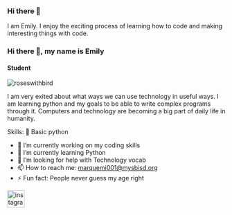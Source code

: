 ### Hi there 👋
I am Emily. I enjoy the exciting process of learning how to code and making interesting things with code. 
### Hi there 👋, my name is Emily
#### Student
![roseswithbird](https://github.com/EmilyMarquez/EmilyMarquez/assets/133246141/7a0d40ea-f4ca-4c71-a9f4-bf765882c297)


I am very exited about what ways we can use technology in useful ways. I am learning python and my goals to be able to write complex programs through it. Computers and technology are becoming a big part of daily life in humanity.

Skills: 🐍 Basic python

- 🔭 I’m currently working on my coding skills 
- 🌱 I’m currently learning Python 
- 🤔 I’m looking for help with Technology vocab 
- 📫 How to reach me: marquemi001@mysbisd.org 
- ⚡ Fun fact: People never guess my age right 


[<img src='https://cdn.jsdelivr.net/npm/simple-icons@3.0.1/icons/instagram.svg' alt='instagram' height='40'>](https://www.instagram.com/em_rtc/)  

